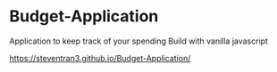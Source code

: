 # Budget-Application
Application to keep track of your spending
Build with vanilla javascript

https://steventran3.github.io/Budget-Application/
